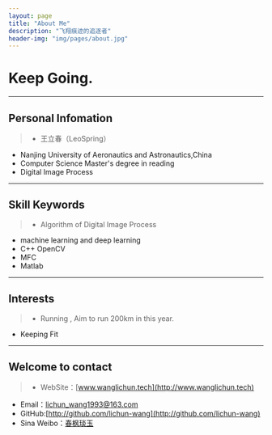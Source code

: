 ```yaml
---
layout: page
title: "About Me"
description: "飞翔痕迹的追逐者"
header-img: "img/pages/about.jpg"
---
```


# Keep Going.
---

##  Personal Infomation

>* 王立春（LeoSpring）
* Nanjing University of Aeronautics and Astronautics,China
* Computer Science Master's degree in reading
* Digital Image Process

---

## Skill Keywords

>* Algorithm of Digital Image Process
* machine learning and deep learning 
* C++ OpenCV
* MFC
* Matlab

---

## Interests
>* Running , Aim to run 200km in this year.
* Keeping Fit

---

## Welcome to contact

>* WebSite：[www.wanglichun.tech](http://www.wanglichun.tech)
* Email：[lichun_wang1993@163.com]()
* GitHub:[http://github.com/lichun-wang](http://github.com/lichun-wang)
* Sina Weibo：[春枫琰玉](http://weibo.com/p/1005052271697851/home?from=page_100505&mod=TAB&is_all=1#place)




